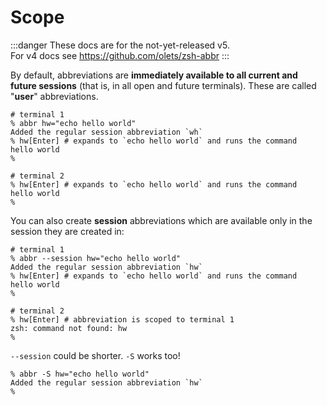 # Scope

:::danger
These docs are for the not-yet-released v5.  
For v4 docs see <https://github.com/olets/zsh-abbr>
:::

By default, abbreviations are **immediately available to all current and future sessions** (that is, in all open and future terminals). These are called "**user**" abbreviations.

```shell:no-line-numbers
# terminal 1
% abbr hw="echo hello world"
Added the regular session abbreviation `wh`
% hw[Enter] # expands to `echo hello world` and runs the command
hello world
%
```

```shell{2-3}:no-line-numbers
# terminal 2
% hw[Enter] # expands to `echo hello world` and runs the command
hello world
%
```

You can also create **session** abbreviations which are available only in the session they are created in:

```shell{1-3}:no-line-numbers
# terminal 1
% abbr --session hw="echo hello world"
Added the regular session abbreviation `hw`
% hw[Enter] # expands to `echo hello world` and runs the command
hello world
%
```

```shell{1-3}:no-line-numbers
# terminal 2
% hw[Enter] # abbreviation is scoped to terminal 1
zsh: command not found: hw
%
```

`--session` could be shorter. `-S` works too!

```shell{1-2}:no-line-numbers
% abbr -S hw="echo hello world"
Added the regular session abbreviation `hw`
%
```
